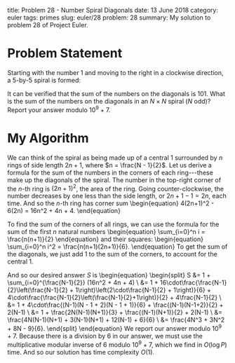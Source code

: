 title: Problem 28 - Number Spiral Diagonals
date: 13 June 2018
category: euler
tags: primes
slug: euler/28
problem: 28
summary: My solution to problem 28 of Project Euler.

# Problem Statement

Starting with the number 1 and moving to the right in a clockwise direction, a 5-by-5 spiral is formed:

It can be verified that the sum of the numbers on the diagonals is 101.
What is the sum of the numbers on the diagonals in an $N \times N$ spiral ($N$ odd)?
Report your answer modulo $10^9 + 7$.

# My Algorithm

We can think of the spiral as being made up of a central 1 surrounded by $n$ rings of side length $2n+1$, where $n = \frac{N - 1}{2}$.
Let us derive a formula for the sum of the numbers in the corners of each ring---these make up the diagonals of the spiral.
The number in the top-right corner of the $n$-th ring is $(2n+1)^2$, the area of the ring.
Going counter-clockwise, the number decreases by one less than the side length, or $2n+1-1=2n$, each time.
And so the $n$-th ring has corner sum
\begin{equation}
	4(2n+1)^2 - 6(2n) = 16n^2 + 4n + 4.
\end{equation}

To find the sum of the corners of all rings, we can use the formula for the sum of the first $n$ natural numbers
\begin{equation}
	\sum_{i=0}^n i = \frac{n(n+1)}{2}
\end{equation}
and their squares:
\begin{equation}
	\sum_{i=0}^n i^2 = \frac{n(n+1)(2n+1)}{6}.
\end{equation}
To get the sum of the diagonals, we just add 1 to the sum of the corners, to account for the central 1.

And so our desired answer $S$ is
\begin{equation}
	\begin{split}
		S &= 1 + \sum_{i=0}^{\frac{N-1}{2}} (16n^2 + 4n + 4) \\
		&= 1 + 16\cdot\frac{\frac{N-1}{2}\left(\frac{N-1}{2} + 1\right)\left(2\cdot\frac{N-1}{2} + 1\right)}{6} + 4\cdot\frac{\frac{N-1}{2}\left(\frac{N-1}{2}+1\right)}{2} + 4\frac{N-1}{2} \\
		&= 1 + 4\cdot\frac{(N-1)(N - 1 + 2)(N - 1 + 1)}{6} + \frac{(N-1)(N-1+2)}{2} + 2(N-1) \\
		&= 1 + \frac{2N(N-1)(N+1)}{3} + \frac{(N-1)(N+1)}{2} + 2(N-1) \\
		&= \frac{4N(N-1)(N+1) + 3(N-1)(N+1) + 12(N-1) + 6}{6} \\
		&= \frac{4N^3 + 3N^2 + 8N - 9}{6}.
	\end{split}
\end{equation}
We report our answer modulo $10^9 + 7$.
Because there is a division by 6 in our answer, we must use the multiplicative modular inverse of 6 modulo $10^9 + 7$, which we find in $O(\log P)$ time.
And so our solution has time complexity $O(1)$.